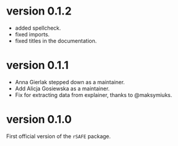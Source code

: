 # version 0.1.2

- added spellcheck.
- fixed imports.
- fixed titles in the documentation.

# version 0.1.1

- Anna Gierlak stepped down as a maintainer.
- Add Alicja Gosiewska as a maintainer.
- Fix for extracting data from explainer, thanks to @maksymiuks.

# version 0.1.0

First official version of the `rSAFE` package.
